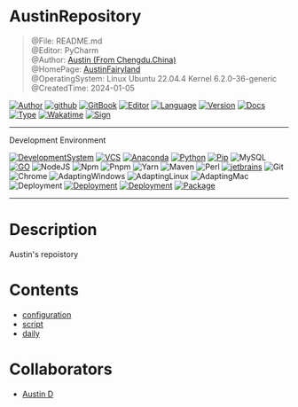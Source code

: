 # AustinRepository

> @File: README.md  
> @Editor: PyCharm  
> @Author: [Austin (From Chengdu.China)](https://fairy.host)  
> @HomePage: [AustinFairyland](https://github.com/AustinFairyland)  
> @OperatingSystem: Linux Ubuntu 22.04.4 Kernel 6.2.0-36-generic  
> @CreatedTime: 2024-01-05

[![Author](https://img.shields.io/badge/Author-Austin-orange)](https://t.me/FairyLtd)
[![github](https://img.shields.io/badge/Github-Austin.D-green)](https://github.com/AustinFairyland)
[![GitBook](https://img.shields.io/badge/GitBook-Austin.D-green)](https://interestingbooks.gitbook.io/)
[![Editor](https://img.shields.io/badge/Editor-PyCharm-yellow)](https://github.com/AustinFairyland)
[![Language](https://img.shields.io/badge/Language-Markdown-orange)](https://github.com/AustinFairyland)
[![Version](https://img.shields.io/badge/Version-Release-blue)](https://github.com/AustinFairyland)
[![Docs](https://img.shields.io/badge/Docs-Passing-brightgreen)](https://github.com/AustinFairyland)
[![Type](https://img.shields.io/badge/Type-Documents-blue)](https://github.com/AustinFairyland)
[![Wakatime](https://wakatime.com/badge/user/fa851759-c657-4b1e-8bcb-3ec3a693a2cd.svg)](https://wakatime.com/@fa851759-c657-4b1e-8bcb-3ec3a693a2cd)
[![Sign](https://img.shields.io/badge/%E7%AD%89%E6%88%91%E4%BB%A3%E7%A0%81%E7%BC%96%E6%88%90-%E5%A8%B6%E4%BD%A0%E4%B8%BA%E5%A6%BB%E5%8F%AF%E5%A5%BD-red)](https://github.com/AustinFairyland)

---

Development Environment

[![DevelopmentSystem](https://img.shields.io/badge/Development%20System-Win11Pro%20Workstations%2023H2%20Canary%20Channel-%230078D4?logo=windows11&logoColor=%230078D4)](https://www.microsoft.com/software-download/windows11)
[![VCS](https://img.shields.io/badge/VCS-GitHub-%23181717?logo=github&logoColor=%23181717)](https://github.com/AustinFairyland)
[![Anaconda](https://img.shields.io/badge/Anaconda-latest-%2344A833?logo=anaconda&logoColor=%2344A833)](https://www.anaconda.com/download#downloads)
[![Python](https://img.shields.io/badge/Python-3.9.13-%233776AB?logo=python&logoColor=%233776AB)](https://www.python.org/downloads/release/python-3913/)
[![Pip](https://img.shields.io/badge/PIP-23.2.1-%233775A9?logo=pypi&logoColor=%233775A9)](https://pypi.org/)
![MySQL](https://img.shields.io/badge/MySQL-8.0.33-%234479A1?logo=mysql&logoColor=%234479A1)
[![GO](https://img.shields.io/badge/Go-1.20.6-%2300ADD8?logo=go&logoColor=%2300ADD8)](https://go.dev/dl/)
![NodeJS](https://img.shields.io/badge/Node-18.18.0-%23339933?logo=nodedotjs&logoColor=%23339933)
![Npm](https://img.shields.io/badge/Npm-10.1.0-%23CB3837?logo=npm&logoColor=%23CB3837)
![Pnpm](https://img.shields.io/badge/Pnpm-8.7.6-%23F69220?logo=pnpm&logoColor=%23F69220)
![Yarn](https://img.shields.io/badge/Yarn-1.22.19-%232C8EBB?logo=yarn&logoColor=%232C8EBB)
![Maven](https://img.shields.io/badge/Maven-3.9.1-%23C71A36?logo=apachemaven&logoColor=%23C71A36)
![Perl](https://img.shields.io/badge/Perl-8.3.0-%2339457E?logo=perl&logoColor=%2339457E)
[![jetbrains](https://img.shields.io/badge/Jetbrains-2023-%2347f38a?logo=jetbrains&logoColor=%2347f38a)](https://www.jetbrains.com/)
![Git](https://img.shields.io/badge/Git-2.42.0-%23F05032?logo=git&logoColor=%23F05032)
![Chrome](https://img.shields.io/badge/Chrome-119_dev-%234285F4?logo=googlechrome&logoColor=%234285F4)
![AdaptingWindows](https://img.shields.io/badge/Adapting%20OS-Windows-%230078D4?logo=windows&logoColor=%230078D4)
![AdaptingLinux](https://img.shields.io/badge/Adapting%20OS-Linux-%23FCC624?logo=linux&logoColor=%23FCC624)
![AdaptingMac](https://img.shields.io/badge/Adapting%20OS-Mac-%23ffffff?logo=apple&logoColor=%23ffffff)
![Deployment](https://img.shields.io/badge/Deployment-Local-%2351BB7B?logo=local&logoColor=%2351BB7B)
[![Deployment](https://img.shields.io/badge/Deployment-Docker-%232496ED?logo=docker&logoColor=%232496ED)](https://www.docker.com/)
[![Deployment](https://img.shields.io/badge/Deployment-Kubernetes-%23326CE5?logo=kubernetes&logoColor=%23326CE5)](https://kubernetes.io/)
[![Package](https://img.shields.io/badge/Package-requirements.txt-%2302A8EF?logo=packer&logoColor=%2302A8EF)](requirements.txt)

---

# Description

Austin's repoistory

# Contents

- [configuration](./Configuration)
- [script](./Scripts)
- [daily](./daily)

# Collaborators

- [Austin D](https://github.com/AustinFairyland)
